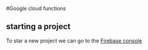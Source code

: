 #Google cloud functions

## starting a project

To star a new project we can go to the [Firebase console](https://console.firebase.google.com)
